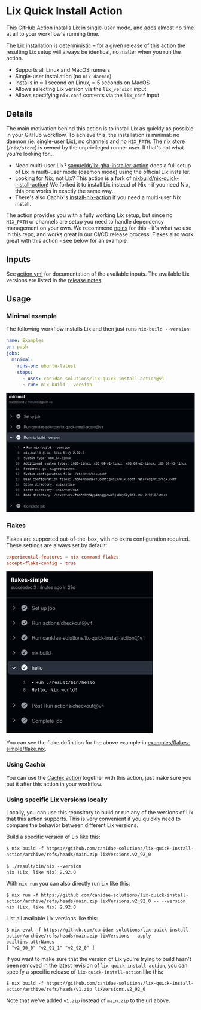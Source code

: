 # Lix Quick Install Action

This GitHub Action installs [Lix](https://lix.systems/) in single-user mode, and adds almost no time at all to your workflow's running time.

The Lix installation is deterministic – for a given release of this action the resulting Lix setup will always be identical, no matter when you run the action.

- Supports all Linux and MacOS runners
- Single-user installation (no `nix-daemon`)
- Installs in ≈ 1 second on Linux, ≈ 5 seconds on MacOS
- Allows selecting Lix version via the `lix_version` input
- Allows specifying `nix.conf` contents via the `lix_conf` input

## Details

The main motivation behind this action is to install Lix as quickly as possible in your GitHub workflow. To achieve this, the installation is minimal: no daemon (ie. single-user Lix), no channels and no `NIX_PATH`. The nix store (`/nix/store`) is owned by the unprivileged runner user. If that's not what you're looking for...

- Need multi-user Lix? [samueldr/lix-gha-installer-action](https://github.com/samueldr/lix-gha-installer-action) does a full setup of Lix in multi-user mode (daemon mode) using the official Lix installer.
- Looking for Nix, not Lix? This action is a fork of [nixbuild/nix-quick-install-action](https://github.com/samueldr/lix-gha-installer-action)! We forked it to install Lix instead of Nix - if you need Nix, this one works in exactly the same way.
- There's also Cachix's [install-nix-action](https://github.com/cachix/install-nix-action) if you need a multi-user Nix install.

The action provides you with a fully working Lix setup, but since no `NIX_PATH` or channels are setup you need to handle dependency management on your own. We recommend [npins](https://github.com/andir/npins) for this - it's what we use in this repo, and works great in our CI/CD release process. Flakes also work great with this action - see below for an example.

## Inputs

See [action.yml](action.yml) for documentation of the available inputs. The available Lix versions are listed in the [release notes](https://github.com/canidae-solutions/lix-quick-install-action/releases/latest).

## Usage

### Minimal example

The following workflow installs Lix and then just runs `nix-build --version`:

```yaml
name: Examples
on: push
jobs:
  minimal:
    runs-on: ubuntu-latest
    steps:
      - uses: canidae-solutions/lix-quick-install-action@v1
      - run: nix-build --version
```

![action-minimal](examples/action-minimal.png)

### Flakes

Flakes are supported out-of-the-box, with no extra configuration required. These settings are always set by default:

```conf
experimental-features = nix-command flakes
accept-flake-config = true
```

![action-minimal](examples/action-flakes-simple.png)

You can see the flake definition for the above example in [examples/flakes-simple/flake.nix](examples/flakes-simple/flake.nix).

### Using Cachix

You can use the [Cachix action](https://github.com/marketplace/actions/cachix) together with this action, just make sure you put it after this action in your workflow.

### Using specific Lix versions locally

Locally, you can use this repository to build or run any of the versions of Lix that this action supports. This is very convenient if you quickly need to compare the behavior between different Lix versions.

Build a specific version of Lix like this:

```
$ nix build -f https://github.com/canidae-solutions/lix-quick-install-action/archive/refs/heads/main.zip lixVersions.v2_92_0

$ ./result/bin/nix --version
nix (Lix, like Nix) 2.92.0
```

With `nix run` you can also directly run Lix like this:

```
$ nix run -f https://github.com/canidae-solutions/lix-quick-install-action/archive/refs/heads/main.zip lixVersions.v2_92_0 -- --version
nix (Lix, like Nix) 2.92.0
```

List all available Lix versions like this:

```
$ nix eval -f https://github.com/canidae-solutions/lix-quick-install-action/archive/refs/heads/main.zip lixVersions --apply builtins.attrNames
[ "v2_90_0" "v2_91_1" "v2_92_0" ]
```

If you want to make sure that the version of Lix you're trying to build hasn't been removed in the latest revision of `lix-quick-install-action`, you can specify a specific release of `lix-quick-install-action` like this:

```
$ nix build -f https://github.com/canidae-solutions/lix-quick-install-action/archive/refs/heads/v1.zip lixVersions.v2_92_0
```

Note that we've added `v1.zip` instead of `main.zip` to the url above.
